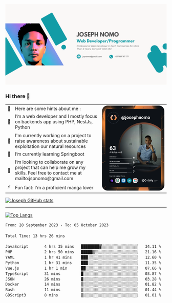 ![Banner of my profile!](/Joseph_NOMO_NEW.png "Banner")

### Hi there 👋

<!--- | --  | 👋  | Here are some hints about me :                                                                                                 | <td rowspan=6><img src="/devcard.svg" width="400" alt="Joseph NOMO's Dev Card"/></td> |
| --- | --- | ------------------------------------------------------------------------------------------------------------------------------ | ------------------------------------------------------------------------------------- |
| --  | 🔭  | I’m a web developer and I mostly focus on backends app using PHP, NestJs, Python                                               |
| --  | 🦁  | I'm currently working on a project to raise awareness about sustainable exploitation our natural resources                     |
| --  | 🌱  | I’m currently learning Springboot                                                                                              |
| --  | 👯  | I’m looking to collaborate on any project that can help me grow my skills. Feel free to contact me at mailto:jspnomo@gmail.com |
| --  | ⚡  | Fun fact: I'm a proficient manga lover                                                                                         |
--->

<table>
    <tr>
        <td width="1%">👋</td>
        <td width="55%">Here are some hints about me :</td>
        <td rowspan=6 width="44%"><img src="/devcard.svg" width="400" alt="Joseph NOMO's Dev Card"/></td>
    </tr>
    <tr>
        <td>🔭</td>
        <td>I’m a web developer and I mostly focus on backends app using PHP, NestJs, Python</td>
    </tr>
    <tr>
        <td>🦁</td>
        <td>I'm currently working on a project to raise awareness about sustainable exploitation our natural resources</td>
    </tr>
    <tr>
        <td>🌱</td>
        <td>I’m currently learning Springboot</td>
    </tr>
    <tr>
        <td>👯</td>
        <td>I’m looking to collaborate on any project that can help me grow my skills. Feel free to contact me at mailto:jspnomo@gmail.com</td>
    </tr>
    <tr>
        <td>⚡</td>
        <td>Fun fact: I'm a proficient manga lover</td>
    </tr>

</table>

[![Joseph GitHub stats](https://github-readme-stats-seven-sigma-53.vercel.app/api?username=Jspascal)](https://github.com/Jspascal/github-readme-stats)

---

[![Top Langs](https://github-readme-stats-seven-sigma-53.vercel.app/api/top-langs/?username=Jspascal&layout=compact)](https://github.com/Jspascal/github-readme-stats)

<!--START_SECTION:waka-->

```txt
From: 28 September 2023 - To: 05 October 2023

Total Time: 13 hrs 26 mins

JavaScript       4 hrs 35 mins   ████████▓░░░░░░░░░░░░░░░░   34.11 %
PHP              2 hrs 50 mins   █████▒░░░░░░░░░░░░░░░░░░░   21.16 %
YAML             1 hr 41 mins    ███░░░░░░░░░░░░░░░░░░░░░░   12.60 %
Python           1 hr 31 mins    ███░░░░░░░░░░░░░░░░░░░░░░   11.35 %
Vue.js           1 hr 1 min      ██░░░░░░░░░░░░░░░░░░░░░░░   07.66 %
TypeScript       31 mins         █░░░░░░░░░░░░░░░░░░░░░░░░   03.87 %
JSON             26 mins         ▓░░░░░░░░░░░░░░░░░░░░░░░░   03.28 %
Docker           14 mins         ▒░░░░░░░░░░░░░░░░░░░░░░░░   01.82 %
Bash             11 mins         ▒░░░░░░░░░░░░░░░░░░░░░░░░   01.44 %
GDScript3        8 mins          ▒░░░░░░░░░░░░░░░░░░░░░░░░   01.01 %
```

<!--END_SECTION:waka-->
